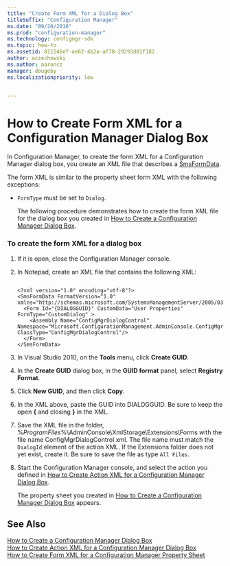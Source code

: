 ```yaml
---
title: "Create Form XML for a Dialog Box"
titleSuffix: "Configuration Manager"
ms.date: "09/20/2016"
ms.prod: "configuration-manager"
ms.technology: configmgr-sdk
ms.topic: how-to
ms.assetid: 811546e7-ae62-4b2a-af78-29293d81f182
author: aczechowski
ms.author: aaroncz
manager: dougebyms.localizationpriority: low


---
```

# How to Create Form XML for a Configuration Manager Dialog Box
In Configuration Manager, to create the form XML for a Configuration Manager dialog box, you create an XML file that describes a [SmsFormData](/previous-versions/system-center/developer/cc147304(v=msdn.10)).  

 The form XML is similar to the property sheet form XML with the following exceptions:  

- `FormType` must be set to `Dialog`.  

  The following procedure demonstrates how to create the form XML file for the dialog box you created in [How to Create a Configuration Manager Dialog Box](../../../../develop/core/servers/console/how-to-create-a-configuration-manager-dialog-box.md).  

### To create the form XML for a dialog box  

1.  If it is open, close the Configuration Manager console.  

2.  In Notepad, create an XML file that contains the following XML:  

    ```  

    <?xml version="1.0" encoding="utf-8"?>  
    <SmsFormData FormatVersion="1.0" xmlns="http://schemas.microsoft.com/SystemsManagementServer/2005/03/ConsoleFramework">  
      <Form Id="{DIALOGGUID}" CustomData="User Properties" FormType="CustomDialog" >  
        <Assembly Name="ConfigMgrDialogControl" Namespace="Microsoft.ConfigurationManagement.AdminConsole.ConfigMgrDialogBox" ClassType="ConfigMgrDialogControl"/>  
      </Form>  
    </SmsFormData>  
    ```  

3.  In Visual Studio 2010, on the **Tools** menu, click **Create GUID**.  

4.  In the **Create GUID** dialog box, in the **GUID format** panel, select **Registry Format**.  

5.  Click **New GUID**, and then click **Copy**.  

6.  In the XML above, paste the GUID into DIALOGGUID. Be sure to keep the open **{** and closing **}** in the XML.  

7.  Save the XML file in the folder, %*ProgramFiles*%\AdminConsole\XmlStorage\Extensions\Forms with the file name ConfigMgrDialogControl.xml. The file name must match the `DialogId` element of the action XML. If the Extensions folder does not yet exist, create it. Be sure to save the file as type `All Files`.  

8.  Start the Configuration Manager console, and select the action you defined in [How to Create Action XML for a Configuration Manager Dialog Box](../../../../develop/core/servers/console/how-to-create-action-xml-for-a-configuration-manager-dialog-box.md).  

     The property sheet you created in [How to Create a Configuration Manager Dialog Box](../../../../develop/core/servers/console/how-to-create-a-configuration-manager-dialog-box.md) appears.  

## See Also  
 [How to Create a Configuration Manager Dialog Box](../../../../develop/core/servers/console/how-to-create-a-configuration-manager-dialog-box.md)   
 [How to Create Action XML for a Configuration Manager Dialog Box](../../../../develop/core/servers/console/how-to-create-action-xml-for-a-configuration-manager-dialog-box.md)   
 [How to Create Form XML for a Configuration Manager Property Sheet](../../../../develop/core/servers/console/how-to-create-form-xml-for-a-configuration-manager-property-sheet.md)
